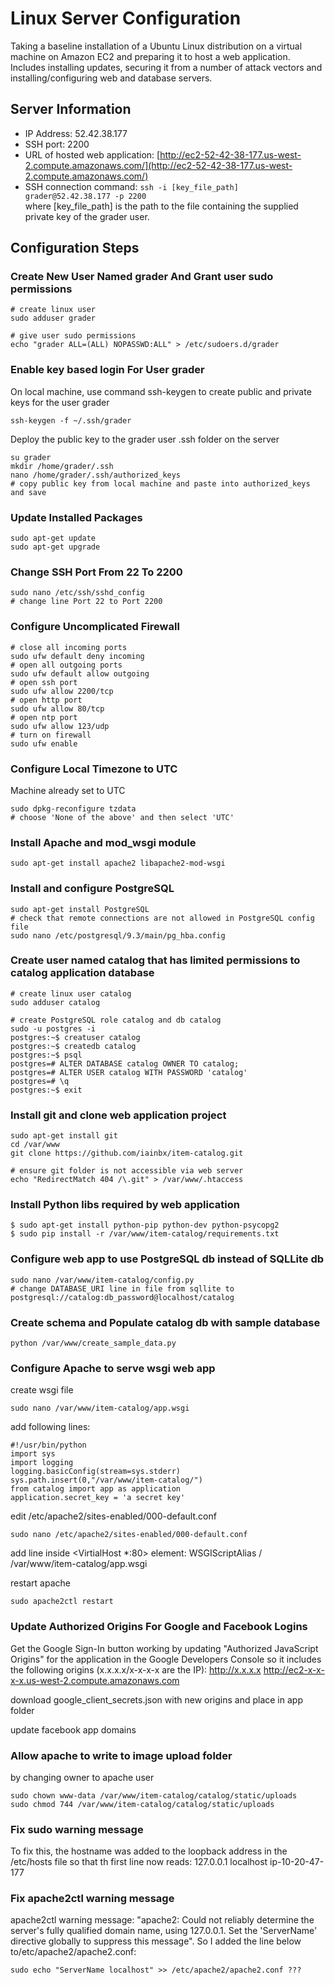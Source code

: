 # Linux Server Configuration
Taking a baseline installation of a Ubuntu Linux distribution on a virtual machine on Amazon EC2
 and preparing it to host a web application.<br/>
 Includes installing updates,
 securing it from a number of attack vectors and installing/configuring web and database servers.

 ## Server Information
 - IP Address: 52.42.38.177
 - SSH port: 2200
 - URL of hosted web application: [http://ec2-52-42-38-177.us-west-2.compute.amazonaws.com/](http://ec2-52-42-38-177.us-west-2.compute.amazonaws.com/)
 - SSH connection command: ```ssh -i [key_file_path] grader@52.42.38.177 -p 2200```<br/>
 where [key_file_path] is the path to the file containing the supplied private key of the grader user.

 ## Configuration Steps

 ### Create New User Named grader And Grant user sudo permissions
 ```
 # create linux user
 sudo adduser grader

 # give user sudo permissions
 echo "grader ALL=(ALL) NOPASSWD:ALL" > /etc/sudoers.d/grader
```

### Enable key based login For User grader
On local machine, use command ssh-keygen to create public and private keys for the user grader
```
ssh-keygen -f ~/.ssh/grader
```
Deploy the public key to the grader user .ssh folder on the server
```
su grader
mkdir /home/grader/.ssh
nano /home/grader/.ssh/authorized_keys
# copy public key from local machine and paste into authorized_keys and save
```


 ### Update Installed Packages
 ```
 sudo apt-get update
sudo apt-get upgrade
```

 ### Change SSH Port From 22 To 2200
 ```
 sudo nano /etc/ssh/sshd_config
 # change line Port 22 to Port 2200
 ```

 ### Configure Uncomplicated Firewall
 ```
 # close all incoming ports
sudo ufw default deny incoming
# open all outgoing ports
sudo ufw default allow outgoing
# open ssh port
sudo ufw allow 2200/tcp
# open http port
sudo ufw allow 80/tcp
# open ntp port
sudo ufw allow 123/udp
# turn on firewall
sudo ufw enable
```

 ### Configure Local Timezone to UTC
 Machine already set to UTC
 ```
 sudo dpkg-reconfigure tzdata
 # choose 'None of the above' and then select 'UTC'
 ```

 ### Install Apache and mod_wsgi module
 ```
 sudo apt-get install apache2 libapache2-mod-wsgi
 ```

 ### Install and configure PostgreSQL
 ```
 sudo apt-get install PostgreSQL
 # check that remote connections are not allowed in PostgreSQL config file
 sudo nano /etc/postgresql/9.3/main/pg_hba.config
 ```

 ### Create user named catalog that has limited permissions to catalog application database
 
 ```
# create linux user catalog
sudo adduser catalog

# create PostgreSQL role catalog and db catalog
sudo -u postgres -i
postgres:~$ creatuser catalog
postgres:~$ createdb catalog
postgres:~$ psql
postgres=# ALTER DATABASE catalog OWNER TO catalog;
postgres=# ALTER USER catalog WITH PASSWORD 'catalog'
postgres=# \q
postgres:~$ exit
```

 ### Install git and clone web application  project
 ```
 sudo apt-get install git
 cd /var/www
git clone https://github.com/iainbx/item-catalog.git

# ensure git folder is not accessible via web server
echo "RedirectMatch 404 /\.git" > /var/www/.htaccess
 ```

 ### Install Python libs required by web application
 ```
 $ sudo apt-get install python-pip python-dev python-psycopg2
$ sudo pip install -r /var/www/item-catalog/requirements.txt
```
 ### Configure web app to use PostgreSQL db instead of SQLLite db
 ```
 sudo nano /var/www/item-catalog/config.py
 # change DATABASE_URI line in file from sqllite to  postgresql://catalog:db_password@localhost/catalog
 ```

 ### Create schema and Populate catalog db with sample database
 ```
 python /var/www/create_sample_data.py
 ```

 ### Configure Apache to serve wsgi web app
 create wsgi file
 ```
 sudo nano /var/www/item-catalog/app.wsgi
```
add following lines:
```
#!/usr/bin/python
import sys
import logging
logging.basicConfig(stream=sys.stderr)
sys.path.insert(0,"/var/www/item-catalog/")
from catalog import app as application
application.secret_key = 'a secret key'
```

edit /etc/apache2/sites-enabled/000-default.conf
```
sudo nano /etc/apache2/sites-enabled/000-default.conf
```
add line inside <VirtialHost *:80> element:
WSGIScriptAlias / /var/www/item-catalog/app.wsgi

restart apache
```
sudo apache2ctl restart
```

### Update Authorized Origins For Google and Facebook Logins
Get the Google Sign-In button working by updating "Authorized JavaScript
Origins" for the application in the Google Developers Console so it
includes the following origins (x.x.x.x/x-x-x-x are the IP):
http://x.x.x.x
http://ec2-x-x-x-x.us-west-2.compute.amazonaws.com

download google_client_secrets.json with new origins and place in app folder

update facebook app domains


### Allow apache to write to image upload folder
 by changing owner to apache user
 ```
sudo chown www-data /var/www/item-catalog/catalog/static/uploads
sudo chmod 744 /var/www/item-catalog/catalog/static/uploads
```

### Fix sudo warning message
To fix this, the hostname was added to the loopback address in the /etc/hosts file so that th first line now reads: 127.0.0.1 localhost ip-10-20-47-177

### Fix apache2ctl warning message
apache2ctl warning message: 
"apache2: Could not reliably determine the server's fully qualified domain name, using 127.0.0.1. Set the 'ServerName' directive globally to suppress this message". 
So I added the line below to/etc/apache2/apache2.conf:
```
sudo echo "ServerName localhost" >> /etc/apache2/apache2.conf ???



